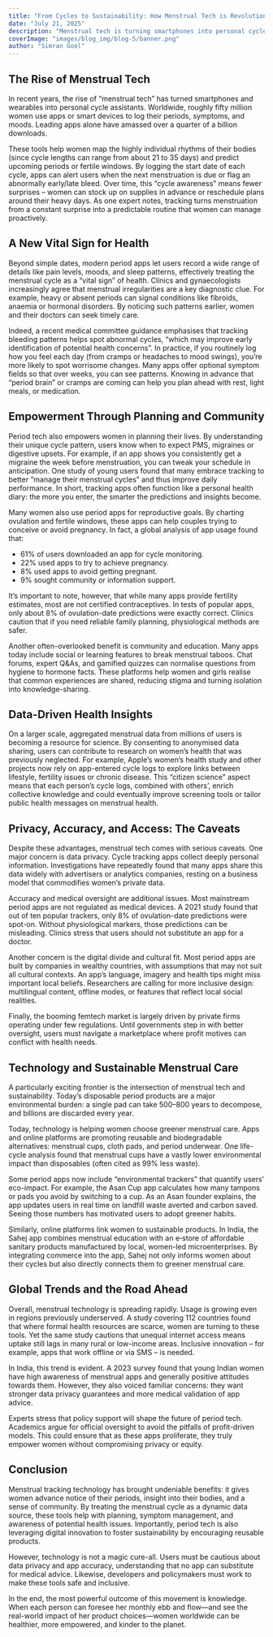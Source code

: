 ```yaml
---
title: "From Cycles to Sustainability: How Menstrual Tech is Revolutionizing Care"
date: "July 21, 2025"
description: "Menstrual tech is turning smartphones into personal cycle assistants, helping millions track their bodies' rhythms. But beyond convenience, these apps offer data-driven health insights, foster community, and promote sustainability—with important caveats."
coverImage: "images/blog_img/blog-5/banner.png"
author: "Simran Goel"
---
```


## The Rise of Menstrual Tech

In recent years, the rise of “menstrual tech” has turned smartphones and wearables into personal cycle assistants. Worldwide, roughly fifty million women use apps or smart devices to log their periods, symptoms, and moods. Leading apps alone have amassed over a quarter of a billion downloads.

These tools help women map the highly individual rhythms of their bodies (since cycle lengths can range from about 21 to 35 days) and predict upcoming periods or fertile windows. By logging the start date of each cycle, apps can alert users when the next menstruation is due or flag an abnormally early/late bleed. Over time, this “cycle awareness” means fewer surprises – women can stock up on supplies in advance or reschedule plans around their heavy days. As one expert notes, tracking turns menstruation from a constant surprise into a predictable routine that women can manage proactively.

## A New Vital Sign for Health

Beyond simple dates, modern period apps let users record a wide range of details like pain levels, moods, and sleep patterns, effectively treating the menstrual cycle as a “vital sign” of health. Clinics and gynaecologists increasingly agree that menstrual irregularities are a key diagnostic clue. For example, heavy or absent periods can signal conditions like fibroids, anaemia or hormonal disorders. By noticing such patterns earlier, women and their doctors can seek timely care.

Indeed, a recent medical committee guidance emphasises that tracking bleeding patterns helps spot abnormal cycles, “which may improve early identification of potential health concerns”. In practice, if you routinely log how you feel each day (from cramps or headaches to mood swings), you’re more likely to spot worrisome changes. Many apps offer optional symptom fields so that over weeks, you can see patterns. Knowing in advance that “period brain” or cramps are coming can help you plan ahead with rest, light meals, or medication.

## Empowerment Through Planning and Community

Period tech also empowers women in planning their lives. By understanding their unique cycle pattern, users know when to expect PMS, migraines or digestive upsets. For example, if an app shows you consistently get a migraine the week before menstruation, you can tweak your schedule in anticipation. One study of young users found that many embrace tracking to better “manage their menstrual cycles” and thus improve daily performance. In short, tracking apps often function like a personal health diary: the more you enter, the smarter the predictions and insights become.

Many women also use period apps for reproductive goals. By charting ovulation and fertile windows, these apps can help couples trying to conceive or avoid pregnancy. In fact, a global analysis of app usage found that:
- 61% of users downloaded an app for cycle monitoring.
- 22% used apps to try to achieve pregnancy.
- 8% used apps to avoid getting pregnant.
- 9% sought community or information support.

It’s important to note, however, that while many apps provide fertility estimates, most are not certified contraceptives. In tests of popular apps, only about 8% of ovulation-date predictions were exactly correct. Clinics caution that if you need reliable family planning, physiological methods are safer.

Another often-overlooked benefit is community and education. Many apps today include social or learning features to break menstrual taboos. Chat forums, expert Q&As, and gamified quizzes can normalise questions from hygiene to hormone facts. These platforms help women and girls realise that common experiences are shared, reducing stigma and turning isolation into knowledge-sharing.

## Data-Driven Health Insights

On a larger scale, aggregated menstrual data from millions of users is becoming a resource for science. By consenting to anonymised data sharing, users can contribute to research on women’s health that was previously neglected. For example, Apple’s women’s health study and other projects now rely on app-entered cycle logs to explore links between lifestyle, fertility issues or chronic disease. This “citizen science” aspect means that each person’s cycle logs, combined with others’, enrich collective knowledge and could eventually improve screening tools or tailor public health messages on menstrual health.

## Privacy, Accuracy, and Access: The Caveats

Despite these advantages, menstrual tech comes with serious caveats. One major concern is data privacy. Cycle tracking apps collect deeply personal information. Investigations have repeatedly found that many apps share this data widely with advertisers or analytics companies, resting on a business model that commodifies women’s private data.

Accuracy and medical oversight are additional issues. Most mainstream period apps are not regulated as medical devices. A 2021 study found that out of ten popular trackers, only 8% of ovulation-date predictions were spot-on. Without physiological markers, those predictions can be misleading. Clinics stress that users should not substitute an app for a doctor.

Another concern is the digital divide and cultural fit. Most period apps are built by companies in wealthy countries, with assumptions that may not suit all cultural contexts. An app’s language, imagery and health tips might miss important local beliefs. Researchers are calling for more inclusive design: multilingual content, offline modes, or features that reflect local social realities.

Finally, the booming femtech market is largely driven by private firms operating under few regulations. Until governments step in with better oversight, users must navigate a marketplace where profit motives can conflict with health needs.

## Technology and Sustainable Menstrual Care

A particularly exciting frontier is the intersection of menstrual tech and sustainability. Today’s disposable period products are a major environmental burden: a single pad can take 500–800 years to decompose, and billions are discarded every year.

Today, technology is helping women choose greener menstrual care. Apps and online platforms are promoting reusable and biodegradable alternatives: menstrual cups, cloth pads, and period underwear. One life-cycle analysis found that menstrual cups have a vastly lower environmental impact than disposables (often cited as 99% less waste).

Some period apps now include “environmental trackers” that quantify users’ eco-impact. For example, the Asan Cup app calculates how many tampons or pads you avoid by switching to a cup. As an Asan founder explains, the app updates users in real time on landfill waste averted and carbon saved. Seeing those numbers has motivated users to adopt greener habits.

Similarly, online platforms link women to sustainable products. In India, the Sahej app combines menstrual education with an e‑store of affordable sanitary products manufactured by local, women-led microenterprises. By integrating commerce into the app, Sahej not only informs women about their cycles but also directly connects them to greener menstrual care.

## Global Trends and the Road Ahead

Overall, menstrual technology is spreading rapidly. Usage is growing even in regions previously underserved. A study covering 112 countries found that where formal health resources are scarce, women are turning to these tools. Yet the same study cautions that unequal internet access means uptake still lags in many rural or low-income areas. Inclusive innovation – for example, apps that work offline or via SMS – is needed.

In India, this trend is evident. A 2023 survey found that young Indian women have high awareness of menstrual apps and generally positive attitudes towards them. However, they also voiced familiar concerns: they want stronger data privacy guarantees and more medical validation of app advice.

Experts stress that policy support will shape the future of period tech. Academics argue for official oversight to avoid the pitfalls of profit-driven models. This could ensure that as these apps proliferate, they truly empower women without compromising privacy or equity.

## Conclusion

Menstrual tracking technology has brought undeniable benefits: it gives women advance notice of their periods, insight into their bodies, and a sense of community. By treating the menstrual cycle as a dynamic data source, these tools help with planning, symptom management, and awareness of potential health issues. Importantly, period tech is also leveraging digital innovation to foster sustainability by encouraging reusable products.

However, technology is not a magic cure-all. Users must be cautious about data privacy and app accuracy, understanding that no app can substitute for medical advice. Likewise, developers and policymakers must work to make these tools safe and inclusive.

In the end, the most powerful outcome of this movement is knowledge. When each person can foresee her monthly ebb and flow—and see the real-world impact of her product choices—women worldwide can be healthier, more empowered, and kinder to the planet.